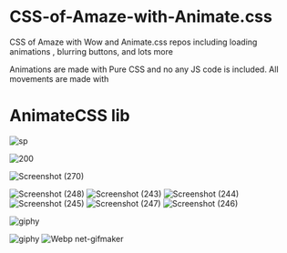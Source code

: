 # CSS-of-Amaze-with-Animate.css
CSS of Amaze with Wow and Animate.css repos including loading animations , blurring buttons, and lots more

Animations are made with Pure CSS and no any JS code is included. All movements are made with 
# AnimateCSS lib

![sp](https://user-images.githubusercontent.com/57037068/90162121-35317f00-dda5-11ea-8625-fdfef4d1e475.PNG)

![200](https://user-images.githubusercontent.com/57037068/90244337-9c047600-de41-11ea-9c32-5191753345f8.gif)

![Screenshot (270)](https://user-images.githubusercontent.com/57037068/90244764-73c94700-de42-11ea-837c-81c0ba9bd6a5.png)


![Screenshot (248)](https://user-images.githubusercontent.com/57037068/87976774-bbc4aa80-cade-11ea-8673-0d39de97b643.png)
![Screenshot (243)](https://user-images.githubusercontent.com/57037068/87976768-b9625080-cade-11ea-92f3-ab40f8883a9d.png)
![Screenshot (244)](https://user-images.githubusercontent.com/57037068/87976760-b6676000-cade-11ea-86dd-5648c4b65f32.png)
![Screenshot (245)](https://user-images.githubusercontent.com/57037068/87976755-b49d9c80-cade-11ea-8427-dd01b8ba4f21.png)
![Screenshot (247)](https://user-images.githubusercontent.com/57037068/87976746-ae0f2500-cade-11ea-9768-74384fe6c4fd.png)
![Screenshot (246)](https://user-images.githubusercontent.com/57037068/87976751-b1a2ac00-cade-11ea-82ad-ce6ef33f6c28.png)

![giphy](https://user-images.githubusercontent.com/57037068/87976558-5bce0400-cade-11ea-884f-de5f88a0851a.gif)

![giphy](https://user-images.githubusercontent.com/57037068/90188485-96b91400-ddcc-11ea-8ee8-e6af3a908161.gif)
![Webp net-gifmaker](https://user-images.githubusercontent.com/57037068/87976299-f11cc880-cadd-11ea-85b1-98ac75c48899.gif)
